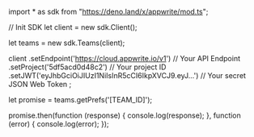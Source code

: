 import * as sdk from "https://deno.land/x/appwrite/mod.ts";

// Init SDK
let client = new sdk.Client();

let teams = new sdk.Teams(client);

client
    .setEndpoint('https://cloud.appwrite.io/v1') // Your API Endpoint
    .setProject('5df5acd0d48c2') // Your project ID
    .setJWT('eyJhbGciOiJIUzI1NiIsInR5cCI6IkpXVCJ9.eyJ...') // Your secret JSON Web Token
;


let promise = teams.getPrefs('[TEAM_ID]');

promise.then(function (response) {
    console.log(response);
}, function (error) {
    console.log(error);
});